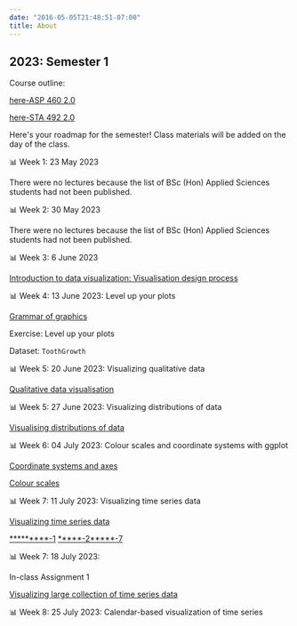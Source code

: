 ```yaml
---
date: "2016-05-05T21:48:51-07:00"
title: About
---
```


## 2023: Semester 1

Course outline: 

[here-ASP 460 2.0](/CO/ASP_460_2.0_DataVisualisation_2023.pdf)

[here-STA 492 2.0](/CO/STA_492_2.0_DataVisualisation.pdf)

Here's your roadmap for the semester! Class materials will be added on the day of the class.

 📊 Week 1: 23 May 2023
 
  There were no lectures because the list of BSc (Hon) Applied Sciences students had not been published.

 📊 Week 2: 30 May 2023
 
 There were no lectures because the list of BSc (Hon) Applied Sciences students had not been published.


 📊 Week 3: 6 June 2023
 
 [Introduction to data visualization: Visualisation design process](/slides/lesson1viz2023.html) 

 📊 Week 4: 13 June 2023: Level up your plots
 
 
 [Grammar of graphics](https://tstdataviz.netlify.app/slides/lesson3viz2021.html#1) 
 
 Exercise: Level up your plots 
 
 Dataset: `ToothGrowth`
 
📊 Week 5: 20 June 2023: Visualizing qualitative data

[Qualitative data visualisation](https://tstdataviz.netlify.app/slides/data_visualization_2022)

 
📊 Week 5: 27 June 2023: Visualizing distributions of data

[Visualising distributions of data ](https://tstdataviz.netlify.app/slides/dis22.html#22)

📊 Week 6: 04 July 2023: Colour scales and coordinate systems with ggplot

[Coordinate systems and axes](https://tstdataviz.netlify.app/slides/lesson5viz2021.html#1)

[Colour scales](https://tstdataviz.netlify.app/slides/lesson6viz2021.html#1)

📊 Week 7: 11 July 2023: Visualizing time series data

[Visualizing time series data](/slides/tsviz.html)
 
[****](/rscript/1_toothgrowth.R)[*****-1](https://github.com/thiyangt/dataviz/blob/master/static/slides/Data_visualization_2022.Rmd) [*****-2](https://github.com/thiyangt/dataviz/blob/master/static/slides/dis22.Rmd)[*****-7](/slides/tsviz.Rmd)

📊 Week 7: 18 July 2023: 

In-class Assignment 1

[Visualizing large collection of time series data](https://pkg.earo.me/rwalkr/)


📊 Week 8: 25 July 2023: Calendar-based visualization of time series

